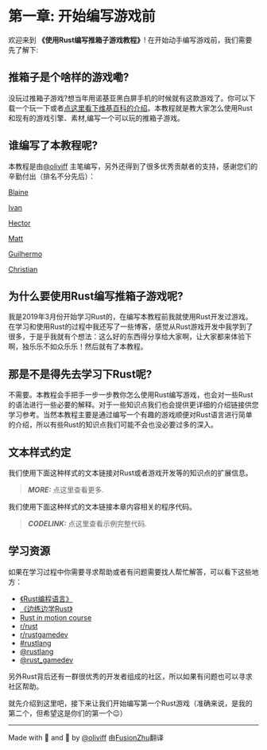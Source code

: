 # 第一章: 开始编写游戏前
欢迎来到 **《使用Rust编写推箱子游戏教程》**! 在开始动手编写游戏前，我们需要先了解下:

## 推箱子是个啥样的游戏嘞?
没玩过推箱子游戏?想当年用诺基亚黑白屏手机的时候就有这款游戏了。你可以下载一个玩一下或者[点这里看下维基百科的介绍](https://en.wikipedia.org/wiki/Sokoban)。本教程就是教大家怎么使用Rust和现有的游戏引擎、素材,编写一个可以玩的推箱子游戏。

## 谁编写了本教程呢? 
本教程是由[@oliviff](https://twitter.com/oliviff) 主笔编写，另外还得到了很多优秀贡献者的支持，感谢您们的辛勤付出（排名不分先后）：

[Blaine](https://github.com/wbprice)

[Ivan](https://github.com/zubivan)

[Hector](https://github.com/rojashr)

[Matt](https://github.com/mysterycommand)

[Guilhermo](https://github.com/GuilhermoReadonly)

[Christian](https://github.com/ChristianIsaacRoy)

## 为什么要使用Rust编写推箱子游戏呢?
我是2019年3月份开始学习Rust的，在编写本教程前我就使用Rust开发过游戏。在学习和使用Rust的过程中我还写了一些博客，感觉从Rust游戏开发中我学到了很多，于是乎我就有个想法：这么好的东西得分享给大家啊，让大家都来体验下啊，独乐乐不如众乐乐！然后就有了本教程。

## 那是不是得先去学习下Rust呢?
不需要。本教程会手把手一步一步教你怎么使用Rust编写游戏，也会对一些Rust的语法进行一些必要的解释。对于一些知识点我们也会提供更详细的介绍链接供您学习参考。当然本教程主要是通过编写一个有趣的游戏顺便对Rust语言进行简单的介绍，所以有些Rust的知识点我们可能不会也没必要过多的深入。

## 文本样式约定
我们使用下面这种样式的文本链接对Rust或者游戏开发等的知识点的扩展信息。
> **_MORE:_**  点这里查看更多.

我们使用下面这种样式的文本链接本章内容相关的程序代码。

> **_CODELINK:_**  点这里查看示例完整代码.


## 学习资源
如果在学习过程中你需要寻求帮助或者有问题需要找人帮忙解答，可以看下这些地方：

* [《Rust编程语言》](https://amzn.to/2tXzRdP)
* [《边练边学Rust》](https://doc.rust-lang.org/rust-by-example/)
* [Rust in motion course](https://www.manning.com/livevideo/rust-in-motion?a_aid=cnichols&a_bid=6a993c2e)
* [r/rust](http://reddit.com/r/rust)
* [r/rustgamedev](http://reddit.com/r/rust_gamedev)
* [#rustlang](https://twitter.com/hashtag/rustlang)
* [@rustlang](https://twitter.com/rustlang)
* [@rust_gamedev](https://twitter.com/rust_gamedev)


另外Rust背后还有一群很优秀的开发者组成的社区，所以如果有问题也可以寻求社区帮助。

就先介绍到这里吧，接下来让我们开始编写第一个Rust游戏（准确来说，是我的第二个，但希望这是你们的第一个😉）


_______
Made with 🦀 and 🧡 by [@oliviff](https://twitter.com/oliviff) 由[FusionZhu](https://www.tianlang.tech/)翻译
